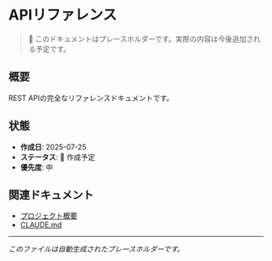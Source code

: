 # APIリファレンス

> 📝 このドキュメントはプレースホルダーです。実際の内容は今後追加される予定です。

## 概要

REST APIの完全なリファレンスドキュメントです。

## 状態

- **作成日**: 2025-07-25
- **ステータス**: 🚧 作成予定
- **優先度**: 中

## 関連ドキュメント

- [プロジェクト概要](../../README.md)
- [CLAUDE.md](../../CLAUDE.md)

---

_このファイルは自動生成されたプレースホルダーです。_
